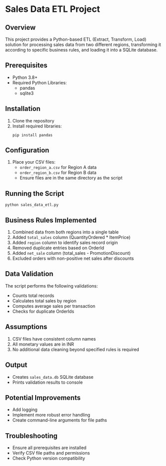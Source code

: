 
# Sales Data ETL Project

## Overview
This project provides a Python-based ETL (Extract, Transform, Load) solution for processing sales data from two different regions, transforming it according to specific business rules, and loading it into a SQLite database.

## Prerequisites
- Python 3.8+
- Required Python Libraries:
  - pandas
  - sqlite3

## Installation
1. Clone the repository
2. Install required libraries:
   ```
   pip install pandas
   ```

## Configuration
1. Place your CSV files:
   - `order_region_a.csv` for Region A data
   - `order_region_b.csv` for Region B data
   - Ensure files are in the same directory as the script

## Running the Script
```
python sales_data_etl.py
```

## Business Rules Implemented
1. Combined data from both regions into a single table
2. Added `total_sales` column (QuantityOrdered * ItemPrice)
3. Added `region` column to identify sales record origin
4. Removed duplicate entries based on OrderId
5. Added `net_sale` column (total_sales - PromotionDiscount)
6. Excluded orders with non-positive net sales after discounts

## Data Validation
The script performs the following validations:
- Counts total records
- Calculates total sales by region
- Computes average sales per transaction
- Checks for duplicate OrderIds

## Assumptions
1. CSV files have consistent column names
2. All monetary values are in INR
3. No additional data cleaning beyond specified rules is required

## Output
- Creates `sales_data.db` SQLite database
- Prints validation results to console

## Potential Improvements
- Add logging
- Implement more robust error handling
- Create command-line arguments for file paths

## Troubleshooting
- Ensure all prerequisites are installed
- Verify CSV file paths and permissions
- Check Python version compatibility
